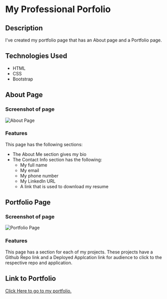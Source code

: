 # My Professional Porfolio 

## Description

I've created my portfolio page that has an About page and a Portfolio page. 

## Technologies Used
* HTML 
* CSS
* Bootstrap

## About Page
### Screenshot of page

![About Page](./assets/images/readme_images/aboutPageSS.png)

### Features 

This page has the following sections: 
* The About Me section gives my bio 
* The Contact Info section has the following: 
   * My full name
   * My email 
   * My phone number
   * My LinkedIn URL
   * A link that is used to download my resume

## Portfolio Page
### Screenshot of page

![Portfolio Page](./assets/images/readme_images/portfolioPageSS.png)

### Features 

This page has a section for each of my projects.  These projects have a Github Repo link and a Deployed Applcation link for audience to click to the respective repo and application. 

## Link to Portfolio

[Click Here to go to my portfolio.](https://alzcheng.github.io/officialPortfolio/)